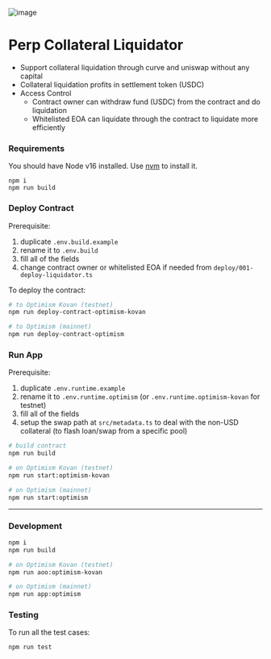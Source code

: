 ![image](https://user-images.githubusercontent.com/105896/166617434-046adb58-a6ef-4964-b542-a82906c2f4d5.png)

# Perp Collateral Liquidator

* Support collateral liquidation through curve and uniswap without any capital
* Collateral liquidation profits in settlement token (USDC)
* Access Control
    * Contract owner can withdraw fund (USDC) from the contract and do liquidation
    * Whitelisted EOA can liquidate through the contract to liquidate more efficiently

### Requirements

You should have Node v16 installed. Use [nvm](https://github.com/nvm-sh/nvm) to install it.

```
npm i
npm run build
```

### Deploy Contract

Prerequisite:
1. duplicate `.env.build.example`
2. rename it to `.env.build`
3. fill all of the fields
4. change contract owner or whitelisted EOA if needed from `deploy/001-deploy-liquidator.ts`

To deploy the contract:

```bash
# to Optimism Kovan (testnet)
npm run deploy-contract-optimism-kovan

# to Optimism (mainnet)
npm run deploy-contract-optimism
```

### Run App

Prerequisite:
1. duplicate `.env.runtime.example`
2. rename it to `.env.runtime.optimism` (or `.env.runtime.optimism-kovan` for testnet)
3. fill all of the fields
4. setup the swap path at `src/metadata.ts` to deal with the non-USD collateral (to flash loan/swap from a specific pool)

```bash
# build contract
npm run build

# on Optimism Kovan (testnet)
npm run start:optimism-kovan

# on Optimism (mainnet)
npm run start:optimism
```

---

### Development

```bash
npm i
npm run build

# on Optimism Kovan (testnet)
npm run aoo:optimism-kovan

# on Optimism (mainnet)
npm run app:optimism
```

### Testing

To run all the test cases:

```bash
npm run test
```
